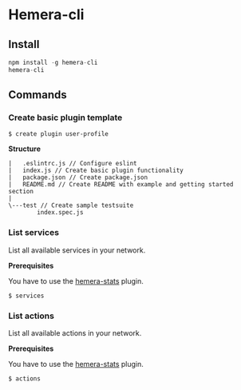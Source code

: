 # Hemera-cli

## Install

```js
npm install -g hemera-cli
hemera-cli
```

## Commands

### Create basic plugin template

```
$ create plugin user-profile
```
__Structure__
```
|   .eslintrc.js // Configure eslint
|   index.js // Create basic plugin functionality
|   package.json // Create package.json
|   README.md // Create README with example and getting started section
|
\---test // Create sample testsuite
        index.spec.js
```


### List services

List all available services in your network.

__Prerequisites__

You have to use the [hemera-stats](https://github.com/hemerajs/hemera/tree/master/packages/hemera-stats) plugin.

```
$ services
```


### List actions

List all available actions in your network.

__Prerequisites__

You have to use the [hemera-stats](https://github.com/hemerajs/hemera/tree/master/packages/hemera-stats) plugin.
```
$ actions
```
